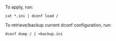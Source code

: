 To apply, run:

```
cat *.ini | dconf load /
```

To retrieve/backup current dconf configuration, run:
```
dconf dump / | >backup.ini
```
